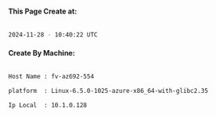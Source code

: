 
   
#### This Page Create at:

```bash

2024-11-28 - 10:40:22 UTC

```

#### Create By Machine:

```bash

Host Name : fv-az692-554

platform  : Linux-6.5.0-1025-azure-x86_64-with-glibc2.35

Ip Local  : 10.1.0.128

```

